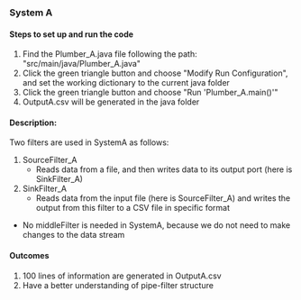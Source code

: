 ### System A
#### Steps to set up and run the code
1. Find the Plumber_A.java file following the path: "src/main/java/Plumber_A.java"
2. Click the green triangle button and choose "Modify Run Configuration", and set the working dictionary to
   the current java folder
3. Click the green triangle button and choose "Run 'Plumber_A.main()'"
4. OutputA.csv will be generated in the java folder

#### Description:
Two filters are used in SystemA as follows:
1. SourceFilter_A
    - Reads data from a file, and then writes data to its output port (here is SinkFilter_A)
2. SinkFilter_A
    - Reads data from the input file (here is SourceFilter_A) and writes the
      output from this filter to a CSV file in specific format
* No middleFilter is needed in SystemA, because we do not need to make changes to the data stream

#### Outcomes
1. 100 lines of information are generated in OutputA.csv
3. Have a better understanding of pipe-filter structure